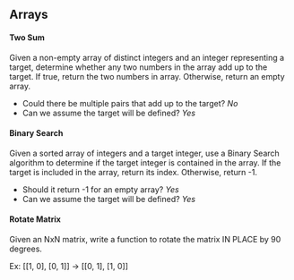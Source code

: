 ## Arrays

#### Two Sum

Given a non-empty array of distinct integers and an integer representing a target, determine whether any two numbers in the array add up to the target. If true, return the two numbers in array. Otherwise, return an empty array.

- Could there be multiple pairs that add up to the target? _No_
- Can we assume the target will be defined? _Yes_

#### Binary Search

Given a sorted array of integers and a target integer, use a Binary Search algorithm to determine if the target integer is contained in the array. If the target is included in the array, return its index. Otherwise, return -1.

- Should it return -1 for an empty array? _Yes_
- Can we assume the target will be defined? _Yes_

#### Rotate Matrix

Given an NxN matrix, write a function to rotate the matrix IN PLACE by 90 degrees.

Ex: [[1, 0], [0, 1]] -> [[0, 1], [1, 0]]
